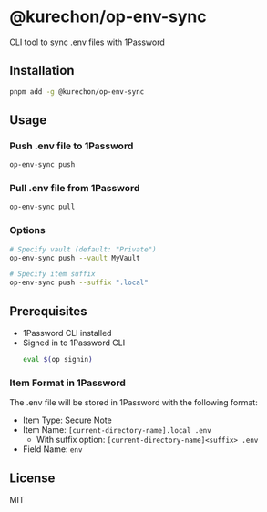 # @kurechon/op-env-sync

CLI tool to sync .env files with 1Password

## Installation

```bash
pnpm add -g @kurechon/op-env-sync
```

## Usage

### Push .env file to 1Password

```bash
op-env-sync push
```

### Pull .env file from 1Password

```bash
op-env-sync pull
```

### Options

```bash
# Specify vault (default: "Private")
op-env-sync push --vault MyVault

# Specify item suffix
op-env-sync push --suffix ".local"
```

## Prerequisites

- 1Password CLI installed
- Signed in to 1Password CLI
  ```bash
  eval $(op signin)
  ```

### Item Format in 1Password

The .env file will be stored in 1Password with the following format:

- Item Type: Secure Note
- Item Name: `[current-directory-name].local .env`
  - With suffix option: `[current-directory-name]<suffix> .env`
- Field Name: `env`

## License

MIT
